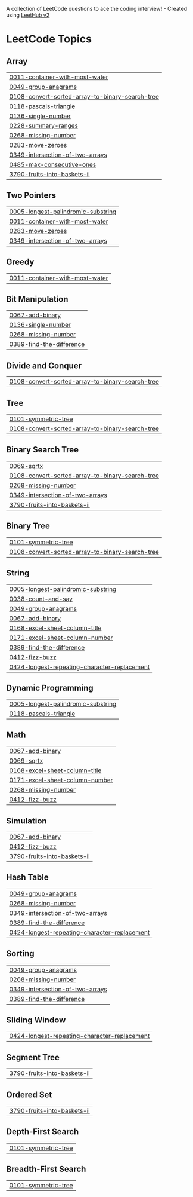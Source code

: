 A collection of LeetCode questions to ace the coding interview! - Created using [LeetHub v2](https://github.com/arunbhardwaj/LeetHub-2.0)
<!---LeetCode Topics Start-->
# LeetCode Topics
## Array
|  |
| ------- |
| [0011-container-with-most-water](https://github.com/Pavithrainiya/Leetcode-Series/tree/master/0011-container-with-most-water) |
| [0049-group-anagrams](https://github.com/Pavithrainiya/Leetcode-Series/tree/master/0049-group-anagrams) |
| [0108-convert-sorted-array-to-binary-search-tree](https://github.com/Pavithrainiya/Leetcode-Series/tree/master/0108-convert-sorted-array-to-binary-search-tree) |
| [0118-pascals-triangle](https://github.com/Pavithrainiya/Leetcode-Series/tree/master/0118-pascals-triangle) |
| [0136-single-number](https://github.com/Pavithrainiya/Leetcode-Series/tree/master/0136-single-number) |
| [0228-summary-ranges](https://github.com/Pavithrainiya/Leetcode-Series/tree/master/0228-summary-ranges) |
| [0268-missing-number](https://github.com/Pavithrainiya/Leetcode-Series/tree/master/0268-missing-number) |
| [0283-move-zeroes](https://github.com/Pavithrainiya/Leetcode-Series/tree/master/0283-move-zeroes) |
| [0349-intersection-of-two-arrays](https://github.com/Pavithrainiya/Leetcode-Series/tree/master/0349-intersection-of-two-arrays) |
| [0485-max-consecutive-ones](https://github.com/Pavithrainiya/Leetcode-Series/tree/master/0485-max-consecutive-ones) |
| [3790-fruits-into-baskets-ii](https://github.com/Pavithrainiya/Leetcode-Series/tree/master/3790-fruits-into-baskets-ii) |
## Two Pointers
|  |
| ------- |
| [0005-longest-palindromic-substring](https://github.com/Pavithrainiya/Leetcode-Series/tree/master/0005-longest-palindromic-substring) |
| [0011-container-with-most-water](https://github.com/Pavithrainiya/Leetcode-Series/tree/master/0011-container-with-most-water) |
| [0283-move-zeroes](https://github.com/Pavithrainiya/Leetcode-Series/tree/master/0283-move-zeroes) |
| [0349-intersection-of-two-arrays](https://github.com/Pavithrainiya/Leetcode-Series/tree/master/0349-intersection-of-two-arrays) |
## Greedy
|  |
| ------- |
| [0011-container-with-most-water](https://github.com/Pavithrainiya/Leetcode-Series/tree/master/0011-container-with-most-water) |
## Bit Manipulation
|  |
| ------- |
| [0067-add-binary](https://github.com/Pavithrainiya/Leetcode-Series/tree/master/0067-add-binary) |
| [0136-single-number](https://github.com/Pavithrainiya/Leetcode-Series/tree/master/0136-single-number) |
| [0268-missing-number](https://github.com/Pavithrainiya/Leetcode-Series/tree/master/0268-missing-number) |
| [0389-find-the-difference](https://github.com/Pavithrainiya/Leetcode-Series/tree/master/0389-find-the-difference) |
## Divide and Conquer
|  |
| ------- |
| [0108-convert-sorted-array-to-binary-search-tree](https://github.com/Pavithrainiya/Leetcode-Series/tree/master/0108-convert-sorted-array-to-binary-search-tree) |
## Tree
|  |
| ------- |
| [0101-symmetric-tree](https://github.com/Pavithrainiya/Leetcode-Series/tree/master/0101-symmetric-tree) |
| [0108-convert-sorted-array-to-binary-search-tree](https://github.com/Pavithrainiya/Leetcode-Series/tree/master/0108-convert-sorted-array-to-binary-search-tree) |
## Binary Search Tree
|  |
| ------- |
| [0069-sqrtx](https://github.com/Pavithrainiya/Leetcode-Series/tree/master/0069-sqrtx) |
| [0108-convert-sorted-array-to-binary-search-tree](https://github.com/Pavithrainiya/Leetcode-Series/tree/master/0108-convert-sorted-array-to-binary-search-tree) |
| [0268-missing-number](https://github.com/Pavithrainiya/Leetcode-Series/tree/master/0268-missing-number) |
| [0349-intersection-of-two-arrays](https://github.com/Pavithrainiya/Leetcode-Series/tree/master/0349-intersection-of-two-arrays) |
| [3790-fruits-into-baskets-ii](https://github.com/Pavithrainiya/Leetcode-Series/tree/master/3790-fruits-into-baskets-ii) |
## Binary Tree
|  |
| ------- |
| [0101-symmetric-tree](https://github.com/Pavithrainiya/Leetcode-Series/tree/master/0101-symmetric-tree) |
| [0108-convert-sorted-array-to-binary-search-tree](https://github.com/Pavithrainiya/Leetcode-Series/tree/master/0108-convert-sorted-array-to-binary-search-tree) |
## String
|  |
| ------- |
| [0005-longest-palindromic-substring](https://github.com/Pavithrainiya/Leetcode-Series/tree/master/0005-longest-palindromic-substring) |
| [0038-count-and-say](https://github.com/Pavithrainiya/Leetcode-Series/tree/master/0038-count-and-say) |
| [0049-group-anagrams](https://github.com/Pavithrainiya/Leetcode-Series/tree/master/0049-group-anagrams) |
| [0067-add-binary](https://github.com/Pavithrainiya/Leetcode-Series/tree/master/0067-add-binary) |
| [0168-excel-sheet-column-title](https://github.com/Pavithrainiya/Leetcode-Series/tree/master/0168-excel-sheet-column-title) |
| [0171-excel-sheet-column-number](https://github.com/Pavithrainiya/Leetcode-Series/tree/master/0171-excel-sheet-column-number) |
| [0389-find-the-difference](https://github.com/Pavithrainiya/Leetcode-Series/tree/master/0389-find-the-difference) |
| [0412-fizz-buzz](https://github.com/Pavithrainiya/Leetcode-Series/tree/master/0412-fizz-buzz) |
| [0424-longest-repeating-character-replacement](https://github.com/Pavithrainiya/Leetcode-Series/tree/master/0424-longest-repeating-character-replacement) |
## Dynamic Programming
|  |
| ------- |
| [0005-longest-palindromic-substring](https://github.com/Pavithrainiya/Leetcode-Series/tree/master/0005-longest-palindromic-substring) |
| [0118-pascals-triangle](https://github.com/Pavithrainiya/Leetcode-Series/tree/master/0118-pascals-triangle) |
## Math
|  |
| ------- |
| [0067-add-binary](https://github.com/Pavithrainiya/Leetcode-Series/tree/master/0067-add-binary) |
| [0069-sqrtx](https://github.com/Pavithrainiya/Leetcode-Series/tree/master/0069-sqrtx) |
| [0168-excel-sheet-column-title](https://github.com/Pavithrainiya/Leetcode-Series/tree/master/0168-excel-sheet-column-title) |
| [0171-excel-sheet-column-number](https://github.com/Pavithrainiya/Leetcode-Series/tree/master/0171-excel-sheet-column-number) |
| [0268-missing-number](https://github.com/Pavithrainiya/Leetcode-Series/tree/master/0268-missing-number) |
| [0412-fizz-buzz](https://github.com/Pavithrainiya/Leetcode-Series/tree/master/0412-fizz-buzz) |
## Simulation
|  |
| ------- |
| [0067-add-binary](https://github.com/Pavithrainiya/Leetcode-Series/tree/master/0067-add-binary) |
| [0412-fizz-buzz](https://github.com/Pavithrainiya/Leetcode-Series/tree/master/0412-fizz-buzz) |
| [3790-fruits-into-baskets-ii](https://github.com/Pavithrainiya/Leetcode-Series/tree/master/3790-fruits-into-baskets-ii) |
## Hash Table
|  |
| ------- |
| [0049-group-anagrams](https://github.com/Pavithrainiya/Leetcode-Series/tree/master/0049-group-anagrams) |
| [0268-missing-number](https://github.com/Pavithrainiya/Leetcode-Series/tree/master/0268-missing-number) |
| [0349-intersection-of-two-arrays](https://github.com/Pavithrainiya/Leetcode-Series/tree/master/0349-intersection-of-two-arrays) |
| [0389-find-the-difference](https://github.com/Pavithrainiya/Leetcode-Series/tree/master/0389-find-the-difference) |
| [0424-longest-repeating-character-replacement](https://github.com/Pavithrainiya/Leetcode-Series/tree/master/0424-longest-repeating-character-replacement) |
## Sorting
|  |
| ------- |
| [0049-group-anagrams](https://github.com/Pavithrainiya/Leetcode-Series/tree/master/0049-group-anagrams) |
| [0268-missing-number](https://github.com/Pavithrainiya/Leetcode-Series/tree/master/0268-missing-number) |
| [0349-intersection-of-two-arrays](https://github.com/Pavithrainiya/Leetcode-Series/tree/master/0349-intersection-of-two-arrays) |
| [0389-find-the-difference](https://github.com/Pavithrainiya/Leetcode-Series/tree/master/0389-find-the-difference) |
## Sliding Window
|  |
| ------- |
| [0424-longest-repeating-character-replacement](https://github.com/Pavithrainiya/Leetcode-Series/tree/master/0424-longest-repeating-character-replacement) |
## Segment Tree
|  |
| ------- |
| [3790-fruits-into-baskets-ii](https://github.com/Pavithrainiya/Leetcode-Series/tree/master/3790-fruits-into-baskets-ii) |
## Ordered Set
|  |
| ------- |
| [3790-fruits-into-baskets-ii](https://github.com/Pavithrainiya/Leetcode-Series/tree/master/3790-fruits-into-baskets-ii) |
## Depth-First Search
|  |
| ------- |
| [0101-symmetric-tree](https://github.com/Pavithrainiya/Leetcode-Series/tree/master/0101-symmetric-tree) |
## Breadth-First Search
|  |
| ------- |
| [0101-symmetric-tree](https://github.com/Pavithrainiya/Leetcode-Series/tree/master/0101-symmetric-tree) |
<!---LeetCode Topics End-->